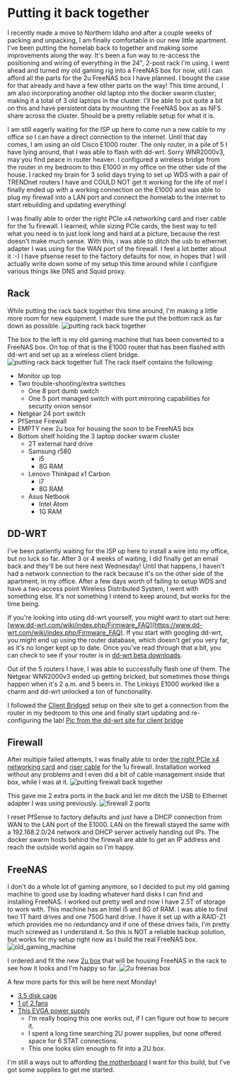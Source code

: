 # Putting it back together

I recently made a move to Northern Idaho and after a couple weeks of packing and unpacking, I am finally comfortable in our new little apartment.  I've been putting the homelab back to together and making some improvements along the way.  It's been a fun way to re-access the positioning and wiring of everything in the 24", 2-post rack I'm using. I went ahead and turned my old gaming rig into a FreeNAS box for now, util I can afford all the parts for the 2u FreeNAS box I have planned.  I bought the case for that already and have a few other parts on the way!  This time around, I am also incorporating another old laptop into the docker swarm cluster; making it a total of 3 old laptops in the cluster.  I'll be able to put quite a bit on this and have persistent data by mounting the FreeNAS box as as NFS share across the cluster.  Should be a pretty reliable setup for what it is.

I am still eagerly waiting for the ISP up here to come run a new cable to my office so I can have a direct connection to the internet.  Until that day comes, I am using an old Cisco E1000 router.  The only router, in a pile of 5 I have lying around, that I was able to flash with dd-wrt.  Sorry WNR2000v3, may you find peace in router heaven.  I configured a wireless bridge from the router in my bedroom to this E1000 in my office on the other side of the house.  I racked my brain for 3 solid days trying to set up WDS with a pair of TRENDnet routers I have and COULD NOT get it working for the life of me!  I finally ended up with a working connection on the E1000 and was able to plug my firewall into a LAN port and connect the homelab to the internet to start rebuilding and updating everything!

I was finally able to order the right PCIe x4 networking card and riser cable for the 1u firewall.  I learned, while sizing PCIe cards, the best way to tell what you need is to just look long and hard at a picture, because the rest doesn't make much sense.  With this, i was able to ditch the usb to ethernet adapter I was using for the WAN port of the firewall.  I feel a lot better about it :-)  I have pfsense reset to the factory defaults for now, in hopes that I will actually write down some of my setup this time around while I configure various things like DNS and Squid proxy.

## Rack

While putting the rack back together this time around, I'm making a little more room for new equipment.  I made sure the put the bottom rack as far down as possible.
![putting rack back together](https://github.com/jahrik/home_lab/raw/master/ghost/images/putting_rack_back_together.jpg)

The box to the left is my old gaming machine that has been converted to a FreeNAS box.  On top of that is the E1000 router that has been flashed with dd-wrt and set up as a wireless client bridge.
![putting rack back together full](https://github.com/jahrik/home_lab/raw/master/ghost/images/putting_rack_back_together_full.jpg)
The rack itself contains the following:
* Monitor up top
* Two trouble-shooting/extra switches
  * One 8 port dumb switch
  * One 5 port managed switch with port mirroring capabilities for security onion sensor
* Netgear 24 port switch
* PfSense Firewall
* EMPTY new 2u box for housing the soon to be FreeNAS box
* Bottom shelf holding the 3 laptop docker swarm cluster
  * 2T external hard drive
  * Samsung r580
    * i5
    * 8G RAM
  * Lenovo Thinkpad x1 Carbon
    * i7
    * 8G RAM
  * Asus Netbook
    * Intel Atom
    * 1G RAM

## DD-WRT

I've been patiently waiting for the ISP up here to install a wire into my office, but no luck so far.  After 3 or 4 weeks of waiting, I did finally get an email back and they'll be out here next Wednesday!  Until that happens, I haven't had a network connection to the rack because it's on the other side of the apartment, in my office.  After a few days worth of failing to setup WDS and have a two-access point Wireless Distributed System, I went with something else.  It's not something I intend to keep around, but works for the time being.

If you're looking into using dd-wrt yourself, you might want to start out here: [www.dd-wrt.com/wiki/index.php/Firmware_FAQ](https://www.dd-wrt.com/wiki/index.php/Firmware_FAQ).  If you start with googling dd-wrt, you might end up using the router database, which doesn't get you very far, as it's no longer kept up to date.  Once you've read through that a bit, you can check to see if your router is in [dd-wrt beta downloads](https://download1.dd-wrt.com/dd-wrtv2/downloads/betas/).

Out of the 5 routers I have, I was able to successfully flash one of them.  The Netgear WNR2000v3 ended up getting bricked, but sometimes those things happen when it's 2 a.m. and 5 beers in.  The Linksys E1000 worked like a charm and dd-wrt unlocked a ton of functionality.

I followed the [Client Bridged](https://www.dd-wrt.com/wiki/index.php/Client_Bridged) setup on their site to get a connection from the router in my bedroom to this one and finally start updating and re-configuring the lab!
[Pic from the dd-wrt site for client bridge](https://www.dd-wrt.com/wiki/index.php/Image:Client_Bridge.jpg)

## Firewall

After multiple failed attempts, I was finally able to order [the right PCIe x4 networking card](https://www.amazon.com/gp/product/B000BMXME8/ref=oh_aui_detailpage_o04_s00?ie=UTF8&psc=1) and [riser cable](https://www.amazon.com/gp/product/B06WWNVKT2/ref=oh_aui_detailpage_o05_s00?ie=UTF8&psc=1) for the 1u firewall.  Installation worked without any problems and I even did a bit of cable management inside that box, while I was at it.
![putting firewall back together](https://github.com/jahrik/home_lab/raw/master/ghost/images/putting_firewall_back_together.jpg)

This gave me 2 extra ports in the back and let me ditch the USB to Ethernet adapter I was using previously.
![firewall 2 ports](https://github.com/jahrik/home_lab/raw/master/ghost/images/firewall_2_ports.jpg)

I reset PfSense to factory defaults and just have a DHCP connection from WAN to the LAN port of the E1000.  LAN on the firewall stayed the same with a 192.168.2.0/24 network and DHCP server actively handing out IPs. The docker swarm hosts behind the firewall are able to get an IP address and reach the outside world again so I'm happy.

## FreeNAS

I don't do a whole lot of gaming anymore, so I decided to put my old gaming machine to good use by loading whatever hard disks I can find and installing FreeNAS.  I worked out pretty well and now I have 2.5T of storage to work with.  This machine has an Intel i5 and 8G of RAM.  I was able to find two 1T hard drives and one 750G hard drive.  I have it set up with a RAID-Z1 which provides me no redundancy and if one of these drives fails, I'm pretty much screwed as I understand it.  So this is NOT a reliable backup solution, but works for my setup right now as I build the real FreeNAS box.
![old_gaming_machine](https://github.com/jahrik/home_lab/raw/master/ghost/images/old_gaming_machine.jpg)

I ordered and fit the new [2u box](https://www.amazon.com/gp/product/B00A7NBO6E/ref=oh_aui_detailpage_o06_s00?ie=UTF8&psc=1) that will be housing FreeNAS in the rack to see how it looks and I'm happy so far.
![2u freenas box](https://github.com/jahrik/home_lab/raw/master/ghost/images/2u_freenas_box.jpg)

A few more parts for this will be here next Monday!
* [3.5 disk cage](https://www.amazon.com/gp/product/B004IMKTUW/ref=oh_aui_detailpage_o03_s00?ie=UTF8&psc=1)
* [1 of 2 fans](https://www.amazon.com/gp/product/B00KF7OMTI/ref=oh_aui_detailpage_o03_s00?ie=UTF8&psc=1)
* [This EVGA power supply](https://www.amazon.com/gp/product/B01LWTS2UL/ref=oh_aui_detailpage_o01_s00?ie=UTF8&psc=1)
  * I'm really hoping this one works out, if I can figure out how to secure it.
  * I spent a long time searching 2U power supplies, but none offered space for 6 STAT connections.
  * This one looks slim enough to fit into a 2U box.

I'm still a ways out to affording [the motherboard](https://www.amazon.com/dp/B00GG94YDS/_encoding=UTF8?coliid=I6IV40DWMM4HD&colid=38OM4T826B6H8&psc=0) I want for this build, but I've got some supplies to get me started.
